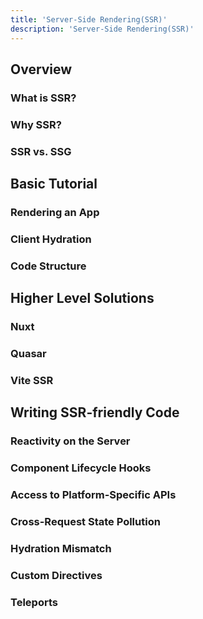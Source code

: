 ```yaml
---
title: 'Server-Side Rendering(SSR)'
description: 'Server-Side Rendering(SSR)'
---
```

## Overview
### What is SSR?
### Why SSR?
### SSR vs. SSG
## Basic Tutorial
### Rendering an App
### Client Hydration
### Code Structure
## Higher Level Solutions
### Nuxt
### Quasar
### Vite SSR
## Writing SSR-friendly Code
### Reactivity on the Server
### Component Lifecycle Hooks
### Access to Platform-Specific APIs
### Cross-Request State Pollution
### Hydration Mismatch
### Custom Directives
### Teleports